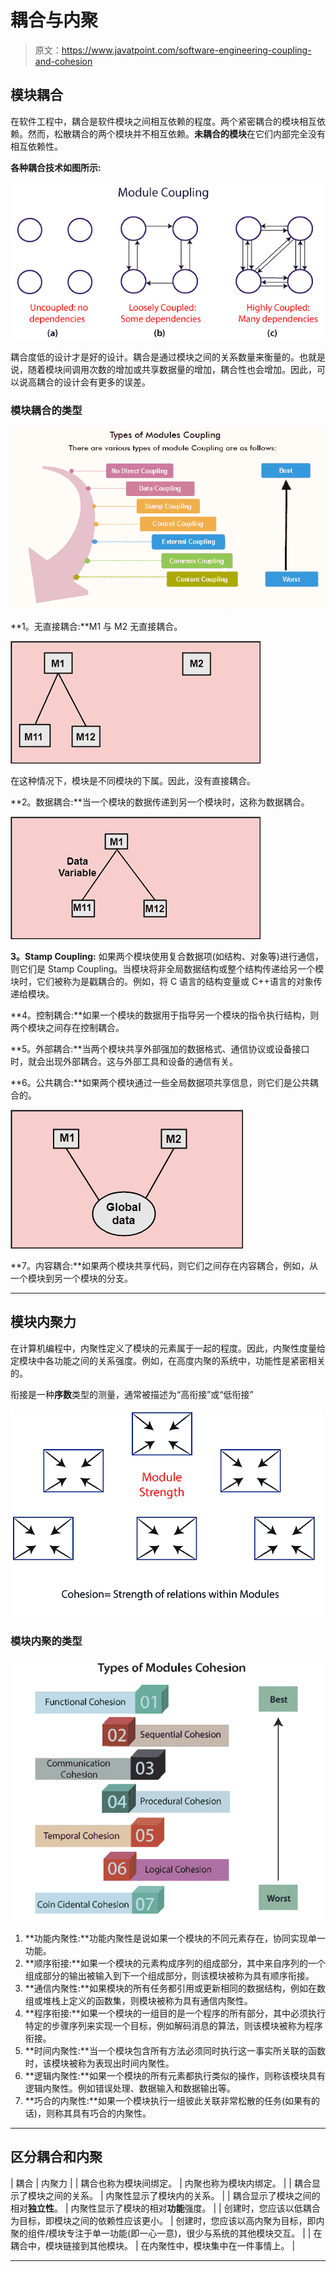 # 耦合与内聚

> 原文：<https://www.javatpoint.com/software-engineering-coupling-and-cohesion>

## 模块耦合

在软件工程中，耦合是软件模块之间相互依赖的程度。两个紧密耦合的模块相互依赖。然而，松散耦合的两个模块并不相互依赖。**未耦合的模块**在它们内部完全没有相互依赖性。

**各种耦合技术如图所示:**

![Coupling and Cohesion](img/4b8d74f1c733ebeeadd0fac1a3ff0fa9.png)

耦合度低的设计才是好的设计。耦合是通过模块之间的关系数量来衡量的。也就是说，随着模块间调用次数的增加或共享数据量的增加，耦合性也会增加。因此，可以说高耦合的设计会有更多的误差。

### 模块耦合的类型

![Coupling and Cohesion](img/8969fdec031ec7a56146c9426680381e.png)

**1。无直接耦合:**M1 与 M2 无直接耦合。

![Coupling and Cohesion](img/8836b6b4da26e9b3fac5167e50b6254b.png)

在这种情况下，模块是不同模块的下属。因此，没有直接耦合。

**2。数据耦合:**当一个模块的数据传递到另一个模块时，这称为数据耦合。

![Coupling and Cohesion](img/bbed1bcd6fe4d3c900cd341fd1a453e0.png)

**3。Stamp Coupling:** 如果两个模块使用复合数据项(如结构、对象等)进行通信，则它们是 Stamp Coupling。当模块将非全局数据结构或整个结构传递给另一个模块时，它们被称为是戳耦合的。例如，将 C 语言的结构变量或 C++语言的对象传递给模块。

**4。控制耦合:**如果一个模块的数据用于指导另一个模块的指令执行结构，则两个模块之间存在控制耦合。

**5。外部耦合:**当两个模块共享外部强加的数据格式、通信协议或设备接口时，就会出现外部耦合。这与外部工具和设备的通信有关。

**6。公共耦合:**如果两个模块通过一些全局数据项共享信息，则它们是公共耦合的。

![Coupling and Cohesion](img/9f87476faf20d76cc90a874de8872f7e.png)

**7。内容耦合:**如果两个模块共享代码，则它们之间存在内容耦合，例如，从一个模块到另一个模块的分支。

* * *

## 模块内聚力

在计算机编程中，内聚性定义了模块的元素属于一起的程度。因此，内聚性度量给定模块中各功能之间的关系强度。例如，在高度内聚的系统中，功能性是紧密相关的。

衔接是一种**序数**类型的测量，通常被描述为“高衔接”或“低衔接”

![Coupling and Cohesion](img/90d6f30a2ffdd077076533db62f50ef6.png)

### 模块内聚的类型

![Coupling and Cohesion](img/48bb8fcddb564d60fc26bc51ed0c1eab.png)

1.  **功能内聚性:**功能内聚性是说如果一个模块的不同元素存在，协同实现单一功能。
2.  **顺序衔接:**如果一个模块的元素构成序列的组成部分，其中来自序列的一个组成部分的输出被输入到下一个组成部分，则该模块被称为具有顺序衔接。
3.  **通信内聚性:**如果模块的所有任务都引用或更新相同的数据结构，例如在数组或堆栈上定义的函数集，则模块被称为具有通信内聚性。
4.  **程序衔接:**如果一个模块的一组目的是一个程序的所有部分，其中必须执行特定的步骤序列来实现一个目标，例如解码消息的算法，则该模块被称为程序衔接。
5.  **时间内聚性:**当一个模块包含所有方法必须同时执行这一事实所关联的函数时，该模块被称为表现出时间内聚性。
6.  **逻辑内聚性:**如果一个模块的所有元素都执行类似的操作，则称该模块具有逻辑内聚性。例如错误处理、数据输入和数据输出等。
7.  **巧合的内聚性:**如果一个模块执行一组彼此关联非常松散的任务(如果有的话)，则称其具有巧合的内聚性。

* * *

## 区分耦合和内聚

| 耦合 | 内聚力 |
| 耦合也称为模块间绑定。 | 内聚也称为模块内绑定。 |
| 耦合显示了模块之间的关系。 | 内聚性显示了模块内的关系。 |
| 耦合显示了模块之间的相对**独立性**。 | 内聚性显示了模块的相对**功能**强度。 |
| 创建时，您应该以低耦合为目标，即模块之间的依赖性应该更小。 | 创建时，您应该以高内聚为目标，即内聚的组件/模块专注于单一功能(即一心一意)，很少与系统的其他模块交互。 |
| 在耦合中，模块链接到其他模块。 | 在内聚性中，模块集中在一件事情上。 |

* * *